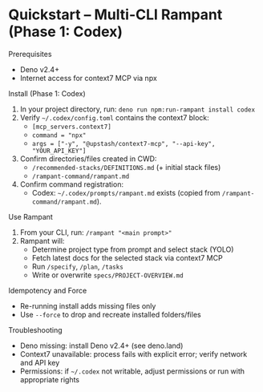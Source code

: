 # Quickstart – Multi-CLI Rampant (Phase 1: Codex)

Prerequisites
- Deno v2.4+
- Internet access for context7 MCP via npx

Install (Phase 1: Codex)
1. In your project directory, run: `deno run npm:run-rampant install codex`
2. Verify `~/.codex/config.toml` contains the context7 block:
   - `[mcp_servers.context7]`
   - `command = "npx"`
   - `args = ["-y", "@upstash/context7-mcp", "--api-key", "YOUR_API_KEY"]`
3. Confirm directories/files created in CWD:
   - `/recommended-stacks/DEFINITIONS.md` (+ initial stack files)
   - `/rampant-command/rampant.md`
4. Confirm command registration:
   - Codex: `~/.codex/prompts/rampant.md` exists (copied from `/rampant-command/rampant.md`).

Use Rampant
1. From your CLI, run: `/rampant "<main prompt>"`
2. Rampant will:
   - Determine project type from prompt and select stack (YOLO)
   - Fetch latest docs for the selected stack via context7 MCP
   - Run `/specify`, `/plan`, `/tasks`
   - Write or overwrite `specs/PROJECT-OVERVIEW.md`

Idempotency and Force
- Re-running install adds missing files only
- Use `--force` to drop and recreate installed folders/files

Troubleshooting
- Deno missing: install Deno v2.4+ (see deno.land)
- Context7 unavailable: process fails with explicit error; verify network and API key
- Permissions: if `~/.codex` not writable, adjust permissions or run with appropriate rights
